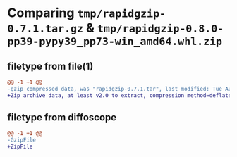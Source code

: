 # Comparing `tmp/rapidgzip-0.7.1.tar.gz` & `tmp/rapidgzip-0.8.0-pp39-pypy39_pp73-win_amd64.whl.zip`

## filetype from file(1)

```diff
@@ -1 +1 @@
-gzip compressed data, was "rapidgzip-0.7.1.tar", last modified: Tue Aug  1 16:38:01 2023, max compression
+Zip archive data, at least v2.0 to extract, compression method=deflate
```

## filetype from diffoscope

```diff
@@ -1 +1 @@
-GzipFile
+ZipFile
```

